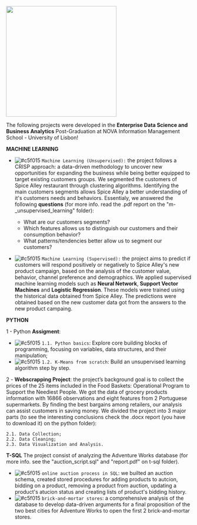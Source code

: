 <img src="https://github.com/AndrePatchy/NOVA-IMS/blob/main/novaimsimage.png?raw=true" width="300" height="300" /> 

The following projects were developed in the **Enterprise Data Science and Business Analytics** Post-Graduation at NOVA Information Management School - University of Lisbon!

**MACHINE LEARNING**

- ![#c5f015](https://via.placeholder.com/15/c5f015/c5f015.png) `Machine Learning (Unsupervised):` the project follows a CRISP approach: a data-driven methodology to uncover new opportunities for expanding the business while being better equipped to target existing customers groups. We segmented the customers of Spice Alley restaurant through clustering algorithms. Identifying the main customers segments allows Spice Alley a better understanding of it's customers needs and behaviors. Essentialy, we answered the following **questions** (for more info. read the .pdf report on the "m-_unsupervised_learning" folder): 
    - What are our customers segments? 
    - Which features allows us to distinguish our customers and their consumption behavior?
    - What patterns/tendencies better allow us to segment our customers? 

- ![#c5f015](https://via.placeholder.com/15/c5f015/c5f015.png) `Machine Learning (Supervised):` the project aims to predict if customers will respond positively or negatively to Spice Alley's new product campaign, based on the analysis of the customer value, behavior, channel preference and demographics. We applied supervised machine learning models such as **Neural Network**, **Support Vector Machines** and **Logistic Regression**. These models were trained using the historical data obtained from Spice Alley. The predictions were obtained based on the new customer data got from the answers to the new product campaing.  

**PYTHON**

1 - Python **Assigment**: 
- ![#c5f015](https://via.placeholder.com/15/c5f015/c5f015.png) `1.1. Python basics`: Explore core building blocks of programming, focusing on variables, data structures, and their manipulation;
- ![#c5f015](https://via.placeholder.com/15/c5f015/c5f015.png) `1.2. K-Means from scratch`: Build an unsupervised learning algorithm step by step.

2 - **Webscrapping Project**: the project’s background goal is to collect the prices of the 25 items included in the Food Baskets: Operational Program to Support the Neediest People. We got the data of grocery products information with 16866 observations and eight features from 2 Portuguese supermarkets. By finding the best bargains among retailers, our analysis can assist customers in saving money. We divided the project into 3 major parts (to see the interesting conclusions check the .docx report (you have to download it) on the python folder):

    2.1. Data Collection;
    2.2. Data Cleaning;
    2.3. Data Visualization and Analysis.

**T-SQL**
The project consist of analyzing the Adventure Works database (for more info. see the "auction_script.sql" and "report.pdf" on t-sql folder). 

- ![#c5f015](https://via.placeholder.com/15/c5f015/c5f015.png) `online auction process in SQL`: we builted an auction schema, created stored procedures for adding products to autcion, bidding on a product, removing a product from auction, updating a product's atucion status and creating lists of product's bidding history. 
- ![#c5f015](https://via.placeholder.com/15/c5f015/c5f015.png) `brick-and-mortar stores`: a comprehensive analysis of the database to develop data-driven arguments for a final proposition of the two best cities for Adventure Works to open the first 2 brick-and-mortar stores. 
